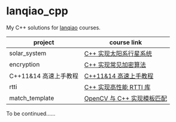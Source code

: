 # lanqiao_cpp

My C++ solutions for [lanqiao](https://www.lanqiao.cn/) courses.

| project               | course link                                                  |
| --------------------- | ------------------------------------------------------------ |
| solar_system          | [C++ 实现太阳系行星系统](https://www.lanqiao.cn/courses/558) |
| encryption            | [C++ 实现常见加密算法](https://www.lanqiao.cn/courses/654)   |
| C++11&14 高速上手教程 | [C++11&14 高速上手教程](https://www.lanqiao.cn/courses/605)  |
| rtti                  | [C++ 实现高性能 RTTI 库](https://www.lanqiao.cn/courses/658) |
| match_template        | [OpenCV 与 C++ 实现模板匹配](https://www.lanqiao.cn/courses/716) |

To be continued......

